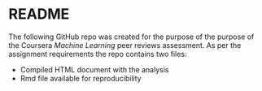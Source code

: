 # README
The following GitHub repo was created for the purpose of the purpose of the Coursera *Machine Learning* peer reviews assessment. As per the assignment requirements the repo contains two files:
  - Compiled HTML document with the analysis
  - Rmd file available for reproducibility 